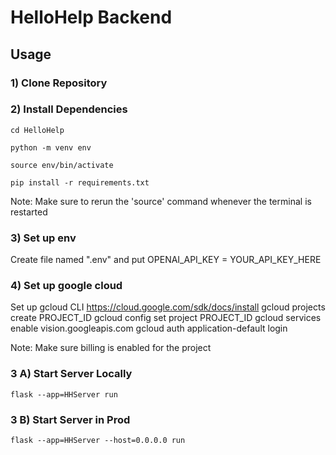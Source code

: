 # HelloHelp Backend

## Usage

### 1) Clone Repository

### 2) Install Dependencies

```cd HelloHelp```

```python -m venv env```

```source env/bin/activate```

```pip install -r requirements.txt```

Note: Make sure to rerun the 'source' command whenever the terminal is restarted

### 3) Set up env
Create file named ".env" and put OPENAI_API_KEY = YOUR_API_KEY_HERE

### 4) Set up google cloud
Set up gcloud CLI https://cloud.google.com/sdk/docs/install
gcloud projects create PROJECT_ID
gcloud config set project PROJECT_ID
gcloud services enable vision.googleapis.com
gcloud auth application-default login

Note: Make sure billing is enabled for the project

### 3 A) Start Server Locally

```flask --app=HHServer run```

### 3 B) Start Server in Prod

```flask --app=HHServer --host=0.0.0.0 run```